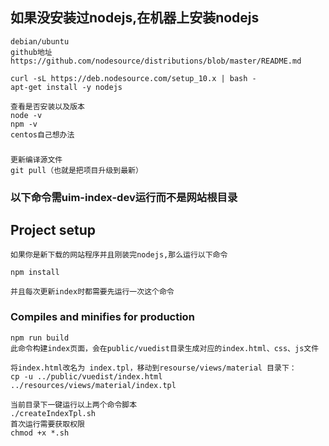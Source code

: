 
## 如果没安装过nodejs,在机器上安装nodejs
```
debian/ubuntu
github地址 https://github.com/nodesource/distributions/blob/master/README.md

curl -sL https://deb.nodesource.com/setup_10.x | bash -
apt-get install -y nodejs

查看是否安装以及版本
node -v 
npm -v
centos自己想办法
```
###
```
更新编译源文件
git pull（也就是把项目升级到最新）
```
### 以下命令需uim-index-dev运行而不是网站根目录

## Project setup
```
如果你是新下载的网站程序并且刚装完nodejs,那么运行以下命令

npm install

并且每次更新index时都需要先运行一次这个命令
```

### Compiles and minifies for production
```
npm run build
此命令构建index页面，会在public/vuedist目录生成对应的index.html、css、js文件

将index.html改名为 index.tpl，移动到resourse/views/material 目录下：
cp -u ../public/vuedist/index.html ../resources/views/material/index.tpl

当前目录下一键运行以上两个命令脚本
./createIndexTpl.sh
首次运行需要获取权限
chmod +x *.sh
```

